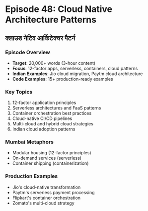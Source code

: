 # Episode 48: Cloud Native Architecture Patterns
## क्लाउड नेटिव आर्किटेक्चर पैटर्न

### Episode Overview
- **Target**: 20,000+ words (3-hour content)
- **Focus**: 12-factor apps, serverless, containers, cloud patterns
- **Indian Examples**: Jio cloud migration, Paytm cloud architecture
- **Code Examples**: 15+ production-ready examples

### Key Topics
1. 12-factor application principles
2. Serverless architectures and FaaS patterns
3. Container orchestration best practices
4. Cloud-native CI/CD pipelines
5. Multi-cloud and hybrid cloud strategies
6. Indian cloud adoption patterns

### Mumbai Metaphors
- Modular housing (12-factor principles)
- On-demand services (serverless)
- Container shipping (containerization)

### Production Examples
- Jio's cloud-native transformation
- Paytm's serverless payment processing
- Flipkart's container orchestration
- Zomato's multi-cloud strategy